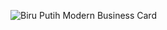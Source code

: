 ![Biru Putih Modern Business Card](https://github.com/user-attachments/assets/ea87a90e-1da6-49c0-8192-030999148506)

